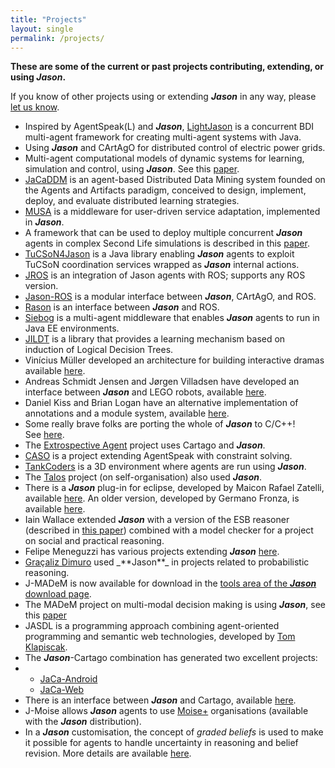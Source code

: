```yaml
---
title: "Projects"
layout: single
permalink: /projects/
---
```


**These are some of the current or past projects contributing, extending, or using _Jason_.**

If you know of other projects using or extending _**Jason**_ in any way, please [let us know](https://web.archive.org/web/20230108225506/mailto:jason.developers@gmail.com?subject=Jason%20Website:%20projects%20using%20Jason "mailto:jason.developers@gmail.com?subject=Jason Website: projects using Jason").

*   Inspired by AgentSpeak(L) and _**Jason**_, [LightJason](https://web.archive.org/web/20230108225506/https://lightjason.org/) is a concurrent BDI multi-agent framework for creating multi-agent systems with Java.
*   Using _**Jason**_ and CArtAgO for distributed control of electric power grids.
*   Multi-agent computational models of dynamic systems for learning, simulation and control, using _**Jason**_. See this [paper](https://web.archive.org/web/20230108225506/https://link.springer.com/chapter/10.1007%2F978-3-319-48829-5_3).
*   [JaCaDDM](https://web.archive.org/web/20230108225506/https://sourceforge.net/projects/jacaddm/) is an agent-based Distributed Data Mining system founded on the Agents and Artifacts paradigm, conceived to design, implement, deploy, and evaluate distributed learning strategies.
*   [MUSA](https://web.archive.org/web/20230108225506/http://aose.pa.icar.cnr.it/MUSA/) is a middleware for user-driven service adaptation, implemented in _**Jason**_.
*   A framework that can be used to deploy multiple concurrent _**Jason**_ agents in complex Second Life simulations is described in this [paper](https://web.archive.org/web/20230108225506/https://ourarchive.otago.ac.nz/bitstream/handle/10523/869/dp2011-03.pdf).
*   [TuCSoN4Jason](https://web.archive.org/web/20230108225506/http://apice.unibo.it/xwiki/bin/view/TuCSoN/4Jason) is a Java library enabling _**Jason**_ agents to exploit TuCSoN coordination services wrapped as _**Jason**_ internal actions.
*   [JROS](https://web.archive.org/web/20230108225506/https://github.com/smart-pucrs/JROS) is an integration of Jason agents with ROS; supports any ROS version.
*   [Jason-ROS](https://web.archive.org/web/20230108225506/https://github.com/lsa-pucrs/jason-ros-releases/releases) is a modular interface between _**Jason**_, CArtAgO, and ROS.
*   [Rason](https://web.archive.org/web/20230108225506/https://github.com/mgodoymorais/rason) is an interface between _**Jason**_ and ROS.
*   [Siebog](https://web.archive.org/web/20230108225506/https://github.com/gcvt/siebog) is a multi-agent middleware that enables _**Jason**_ agents to run in Java EE environments.
*   [JILDT](https://web.archive.org/web/20230108225506/http://jildt.sourceforge.net/) is a library that provides a learning mechanism based on induction of Logical Decision Trees.
*   Vinícius Müller developed an architecture for building interactive dramas available [here](https://web.archive.org/web/20230108225506/http://dgiovanni.sourceforge.net/ "http://dgiovanni.sourceforge.net/").
*   Andreas Schmidt Jensen and Jørgen Villadsen have developed an interface between _**Jason**_ and LEGO robots, available [here](https://web.archive.org/web/20230108225506/http://www.imm.dtu.dk/~jv/LEGO-Jason-NXT/ "http://www.imm.dtu.dk/~jv/LEGO-Jason-NXT/").
*   Daniel Kiss and Brian Logan have an alternative implementation of annotations and a module system, available [here](https://web.archive.org/web/20230108225506/http://code.google.com/p/jasonp/ "http://code.google.com/p/jasonp/").
*   Some really brave folks are porting the whole of _**Jason**_ to C/C++! See [here](https://web.archive.org/web/20230108225506/http://code.google.com/p/jason-c/ "http://code.google.com/p/jason-c/").
*   The [Extrospective Agent](https://web.archive.org/web/20230108225506/http://extrospectiveag.sourceforge.net/ "http://extrospectiveag.sourceforge.net/") project uses Cartago and _**Jason**_.
*   [CASO](https://web.archive.org/web/20230108225506/http://www.ofai.at/research/agents/conf/at2ai6/papers/Dasgupta.pdf "http://www.ofai.at/research/agents/conf/at2ai6/papers/Dasgupta.pdf") is a project extending AgentSpeak with constraint solving.
*   [TankCoders](https://web.archive.org/web/20230108225506/http://sourceforge.net/projects/tankcoders/ "http://sourceforge.net/projects/tankcoders/") is a 3D environment where agents are run using _**Jason**_.
*   The [Talos](https://web.archive.org/web/20230108225506/http://eprints.biblio.unitn.it/archive/00001433/01/talos.pdf "http://eprints.biblio.unitn.it/archive/00001433/01/talos.pdf") project (on self-organisation) also used _**Jason**_.
*   There is a _**Jason**_ plug-in for eclipse, developed by Maicon Rafael Zatelli, available [here](https://web.archive.org/web/20230108225506/http://jason.sourceforge.net/mini-tutorial/eclipse-plugin/). An older version, developed by Germano Fronza, is available [here](https://web.archive.org/web/20230108225506/http://jasonplugin.wikidot.com/).
*   Iain Wallace extended _**Jason**_ with a version of the ESB reasoner (described in [this paper](https://web.archive.org/web/20230108225506/http://ifaamas.org/Proceedings/aamas09/pdf/01_Full%20Papers/24_136_FP_0112.pdf%0A "http://ifaamas.org/Proceedings/aamas09/pdf/01_Full Papers/24_136_FP_0112.pdf<br /><br /><br /><br /><br /><br /><br /><br /><br /><br /><br /><br />")) combined with a model checker for a project on social and practical reasoning.
*   Felipe Meneguzzi has various projects extending _**Jason**_ [here](https://web.archive.org/web/20230108225506/http://www.meneguzzi.eu/felipe/software.shtml "http://www.meneguzzi.eu/felipe/software.shtml").
*   [Graçaliz Dimuro](https://web.archive.org/web/20230108225506/http://www.gracalizdimuro.com/ "http://www.gracalizdimuro.com/") used _**Jason**_ in projects related to probabilistic reasoning.
*   J-MADeM is now available for download in the [tools area of the _**Jason**_ download page](https://web.archive.org/web/20230108225506/http://sourceforge.net/project/showfiles.php?group_id=98417&package_id=263870 "http://sourceforge.net/project/showfiles.php?group_id=98417&package_id=263870").
*   The MADeM project on multi-modal decision making is using _**Jason**_, see this [paper](https://web.archive.org/web/20230108225506/http://www.aamas-conference.org/Proceedings/aamas08/proceedings/pdf/paper/AAMAS08_0229.pdf "http://www.aamas-conference.org/Proceedings/aamas08/proceedings/pdf/paper/AAMAS08_0229.pdf")
*   JASDL is a programming approach combining agent-oriented programming and semantic web technologies, developed by [Tom Klapiscak](https://web.archive.org/web/20230108225506/mailto:t.g.klapiscak@durham.ac.uk?subject=enquiry%20about%20JASDL "mailto:t.g.klapiscak@durham.ac.uk?subject=enquiry about JASDL").
*   The _**Jason**_\-Cartago combination has generated two excellent projects:
*   *   [JaCa-Android](https://web.archive.org/web/20230108225506/http://jaca-android.sourceforge.net/ "http://jaca-android.sourceforge.net/")
    *   [JaCa-Web](https://web.archive.org/web/20230108225506/http://jaca-web.sourceforge.net/ "http://jaca-web.sourceforge.net/")
*   There is an interface between _**Jason**_ and Cartago, available [here](https://web.archive.org/web/20230108225506/http://alice.unibo.it/xwiki/bin/view/CARTAGO/C4Jason "http://alice.unibo.it/xwiki/bin/view/CARTAGO/C4Jason").
*   J-Moise allows _**Jason**_ agents to use [Moise+](https://web.archive.org/web/20230108225506/http://sourceforge.net/projects/moise "http://sourceforge.net/projects/moise") organisations (available with the _**Jason**_ distribution).
*   In a _**Jason**_ customisation, the concept of _graded beliefs_ is used to make it possible for agents to handle uncertainty in reasoning and belief revision. More details are available [here](https://web.archive.org/web/20230108225506/https://www.researchgate.net/publication/347963965_Graded_Belief_Revision_for_Jason_A_Rule-Based_Approach).
